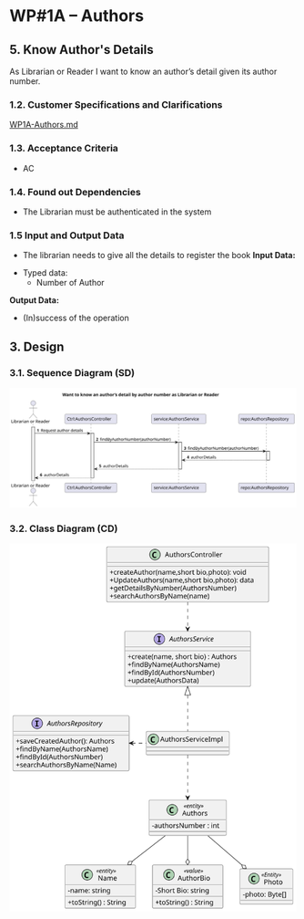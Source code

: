 # WP#1A – Authors
## 5. Know Author's Details
As Librarian or Reader I want to know an author’s detail given its author number.
### 1.2. Customer Specifications and Clarifications

[WP1A-Authors.md](..%2FWP1A-Authors.md)
### 1.3. Acceptance Criteria
- AC

### 1.4. Found out Dependencies
- The Librarian must be authenticated in the system
### 1.5 Input and Output Data
- The librarian needs to give all the details to register the book
  **Input Data:**
* Typed data:
    * Number of Author


**Output Data:**

* (In)success of the operation

## 3. Design
### 3.1. Sequence Diagram (SD)
![Ph1-5-KnowAuthor'sDetail.svg](Ph1-5-KnowAuthor%27sDetail.svg)
### 3.2. Class Diagram (CD)
![ClassDiagram.svg](..%2FClassDiagram.svg)

